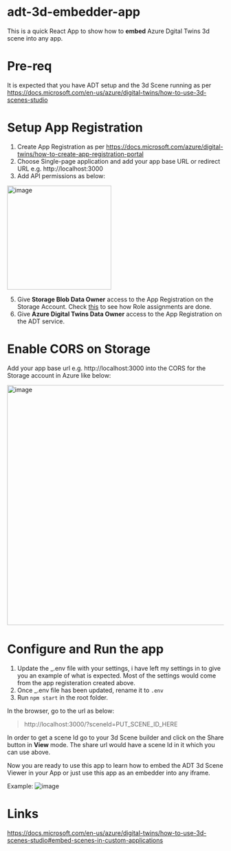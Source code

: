 # adt-3d-embedder-app

This is a quick React App to show how to **embed** Azure Dgital Twins 3d scene into any app.

# Pre-req

It is expected that you have ADT setup and the 3d Scene running as per https://docs.microsoft.com/en-us/azure/digital-twins/how-to-use-3d-scenes-studio

# Setup App Registration

1. Create App Registration as per https://docs.microsoft.com/azure/digital-twins/how-to-create-app-registration-portal
2. Choose Single-page application and add your app base URL or redirect URL e.g. http://localhost:3000 
3. Add API permissions as below:
<img width="242" alt="image" src="https://user-images.githubusercontent.com/17155996/176611791-76f74671-47d5-4a94-bdfd-0ac5616d37ce.png">

5. Give **Storage Blob Data Owner** access to the App Registration on the Storage Account. Check [this](https://docs.microsoft.com/en-us/azure/role-based-access-control/role-assignments-portal?tabs=current) to see how Role assignments are done.
6. Give **Azure Digital Twins Data Owner** access to the App Registration on the ADT service.

# Enable CORS on Storage

Add your app base url e.g. http://localhost:3000 into the CORS for the Storage account in Azure like below:

<img width="558" alt="image" src="https://user-images.githubusercontent.com/17155996/176610425-3c4ddfab-902c-427c-9cd6-9b969f0ed083.png">

# Configure and Run the app

1. Update the _.env file with your settings, i have left my settings in to give you an example of what is expected. Most of the settings would come from the app registeration created above. 
2. Once _.env file has been updated, rename it to `.env` 
3. Run `npm start` in the root folder.

In the browser, go to the url as below:

> http://localhost:3000/?sceneId=PUT_SCENE_ID_HERE

In order to get a scene Id go to your 3d Scene builder and click on the Share button in **View** mode. The share url would have a scene Id in it which you can use above.

Now you are ready to use this app to learn how to embed the ADT 3d Scene Viewer in your App or just use this app as an embedder into any iframe.

Example:
![image](https://user-images.githubusercontent.com/17155996/176613123-61e34867-cc58-487b-ae75-49f79397aa03.png)


# Links
https://docs.microsoft.com/en-us/azure/digital-twins/how-to-use-3d-scenes-studio#embed-scenes-in-custom-applications
